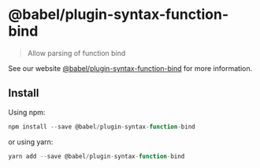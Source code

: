 # @babel/plugin-syntax-function-bind

> Allow parsing of function bind

See our website [@babel/plugin-syntax-function-bind](https://new.babeljs.io/docs/en/next/babel-plugin-syntax-function-bind.html) for more information.

## Install

Using npm:

```js
npm install --save @babel/plugin-syntax-function-bind
```

or using yarn:

```js
yarn add --save @babel/plugin-syntax-function-bind
```
